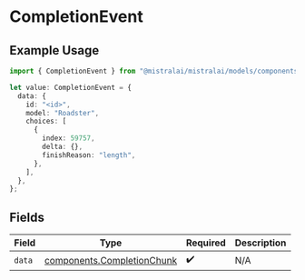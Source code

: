 # CompletionEvent

## Example Usage

```typescript
import { CompletionEvent } from "@mistralai/mistralai/models/components";

let value: CompletionEvent = {
  data: {
    id: "<id>",
    model: "Roadster",
    choices: [
      {
        index: 59757,
        delta: {},
        finishReason: "length",
      },
    ],
  },
};
```

## Fields

| Field                                                                    | Type                                                                     | Required                                                                 | Description                                                              |
| ------------------------------------------------------------------------ | ------------------------------------------------------------------------ | ------------------------------------------------------------------------ | ------------------------------------------------------------------------ |
| `data`                                                                   | [components.CompletionChunk](../../models/components/completionchunk.md) | :heavy_check_mark:                                                       | N/A                                                                      |